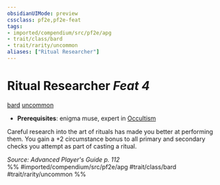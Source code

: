 ```yaml
---
obsidianUIMode: preview
cssclass: pf2e,pf2e-feat
tags:
- imported/compendium/src/pf2e/apg
- trait/class/bard
- trait/rarity/uncommon
aliases: ["Ritual Researcher"]
---
```

# Ritual Researcher  *Feat 4*  
[bard](rules/traits/bard.md)  [uncommon](uncommon.md)  

- **Prerequisites**: enigma muse, expert in [Occultism](../skills.md#Occultism)

Careful research into the art of rituals has made you better at performing them. You gain a +2 circumstance bonus to all primary and secondary checks you attempt as part of casting a ritual.

*Source: Advanced Player's Guide p. 112*  
%% #imported/compendium/src/pf2e/apg #trait/class/bard #trait/rarity/uncommon %%